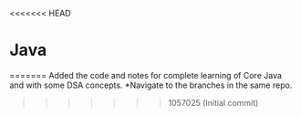 <<<<<<< HEAD
# Java
=======
Added the code and notes for complete learning of Core Java and with some DSA concepts.
*Navigate to the branches in the same repo.
>>>>>>> 1057025 (Initial commit)
